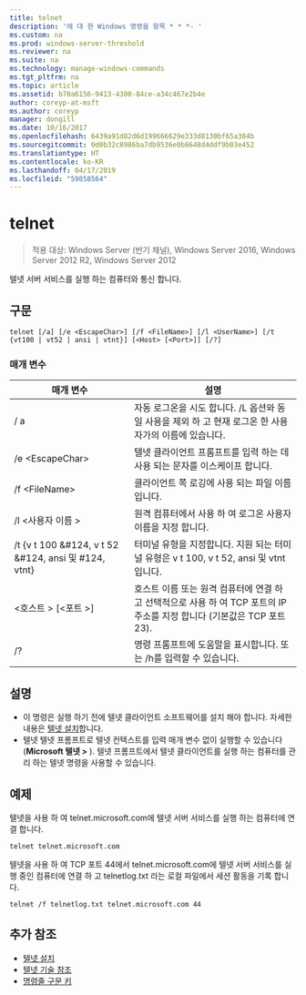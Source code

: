 ```yaml
---
title: telnet
description: '에 대 한 Windows 명령을 항목 * * *- '
ms.custom: na
ms.prod: windows-server-threshold
ms.reviewer: na
ms.suite: na
ms.technology: manage-windows-commands
ms.tgt_pltfrm: na
ms.topic: article
ms.assetid: b70a6156-9413-4300-84ce-a34c467e2b4e
author: coreyp-at-msft
ms.author: coreyp
manager: dongill
ms.date: 10/16/2017
ms.openlocfilehash: 6439a91d82d6d199666629e333d8130bf65a384b
ms.sourcegitcommit: 0d0b32c8986ba7db9536e0b8648d4ddf9b03e452
ms.translationtype: HT
ms.contentlocale: ko-KR
ms.lasthandoff: 04/17/2019
ms.locfileid: "59858564"
---
```

# <a name="telnet"></a>telnet

>적용 대상: Windows Server (반기 채널), Windows Server 2016, Windows Server 2012 R2, Windows Server 2012

텔넷 서버 서비스를 실행 하는 컴퓨터와 통신 합니다. 
## <a name="syntax"></a>구문
```
telnet [/a] [/e <EscapeChar>] [/f <FileName>] [/l <UserName>] [/t {vt100 | vt52 | ansi | vtnt}] [<Host> [<Port>]] [/?]
```
### <a name="parameters"></a>매개 변수
|매개 변수|설명|
|-------|--------|
|/ a|자동 로그온을 시도 합니다. /L 옵션와 동일 사용을 제외 하 고 현재 로그온 한 사용자가의 이름에 있습니다.|
|/e \<EscapeChar>|텔넷 클라이언트 프롬프트를 입력 하는 데 사용 되는 문자를 이스케이프 합니다.|
|/f \<FileName>|클라이언트 쪽 로깅에 사용 되는 파일 이름입니다.|
|/l \<사용자 이름 >|원격 컴퓨터에서 사용 하 여 로그온 사용자 이름을 지정 합니다.|
|/t {v t 100 &#124, v t 52 &#124, ansi 및 #124, vtnt}|터미널 유형을 지정합니다. 지원 되는 터미널 유형은 v t 100, v t 52, ansi 및 vtnt입니다.|
|\<호스트 > [\<포트 >]|호스트 이름 또는 원격 컴퓨터에 연결 하 고 선택적으로 사용 하 여 TCP 포트의 IP 주소를 지정 합니다 (기본값은 TCP 포트 23).|
|/?|명령 프롬프트에 도움말을 표시합니다. 또는 /h를 입력할 수 있습니다.|

## <a name="remarks"></a>설명
-   이 명령은 실행 하기 전에 텔넷 클라이언트 소프트웨어를 설치 해야 합니다. 자세한 내용은 [텔넷 설치](https://technet.microsoft.com/library/cc754293(v=ws.10).aspx)합니다.
-   텔넷 텔넷 프롬프트로 텔넷 컨텍스트를 입력 매개 변수 없이 실행할 수 있습니다 (**Microsoft 텔넷 >** ). 텔넷 프롬프트에서 텔넷 클라이언트를 실행 하는 컴퓨터를 관리 하는 텔넷 명령을 사용할 수 있습니다.

## <a name="BKMK_Examples"></a>예제
텔넷을 사용 하 여 telnet.microsoft.com에 텔넷 서버 서비스를 실행 하는 컴퓨터에 연결 합니다.
```
telnet telnet.microsoft.com
```
텔넷을 사용 하 여 TCP 포트 44에서 telnet.microsoft.com에 텔넷 서버 서비스를 실행 중인 컴퓨터에 연결 하 고 telnetlog.txt 라는 로컬 파일에서 세션 활동을 기록 합니다.
```
telnet /f telnetlog.txt telnet.microsoft.com 44
```

## <a name="additional-references"></a>추가 참조
-   [텔넷 설치](https://technet.microsoft.com/library/cc754293(v=ws.10).aspx)
-   [텔넷 기술 참조](https://technet.microsoft.com/library/cc754987(v=ws.10).aspx)
-   [명령줄 구문 키](command-line-syntax-key.md)
